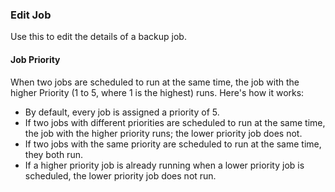 ### Edit Job

Use this to edit the details of a backup job.

#### Job Priority

When two jobs are scheduled to run at the same time, the job with the higher Priority (1 to 5, where 1 is the highest) runs. Here's how it works:

- By default, every job is assigned a priority of 5.
- If two jobs with different priorities are scheduled to run at the same time, the job with the higher priority runs; the lower priority job does not.
- If two jobs with the same priority are scheduled to run at the same time, they both run.
- If a higher priority job is already running when a lower priority job is scheduled, the lower priority job does not run.
